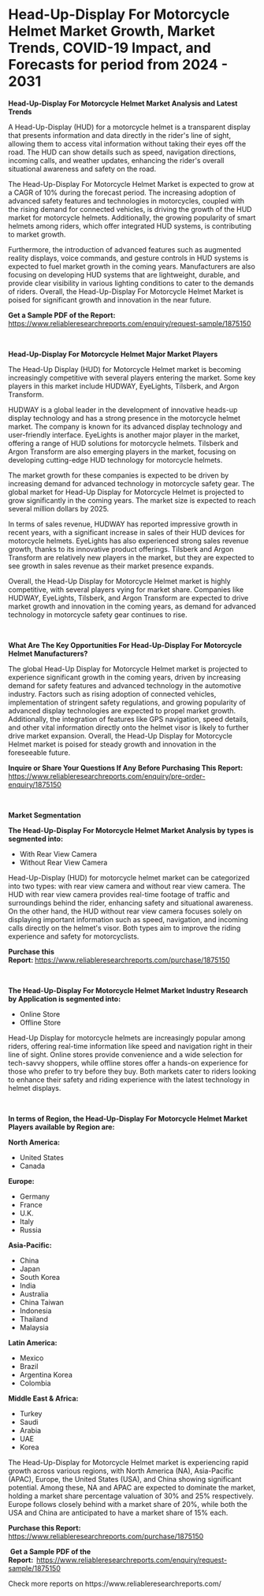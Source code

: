 <p><h1>Head-Up-Display For Motorcycle Helmet Market Growth, Market Trends, COVID-19 Impact, and Forecasts for period from 2024 - 2031</h1></p><p><strong>Head-Up-Display For Motorcycle Helmet Market Analysis and Latest Trends</strong></p>
<p><p>A Head-Up-Display (HUD) for a motorcycle helmet is a transparent display that presents information and data directly in the rider's line of sight, allowing them to access vital information without taking their eyes off the road. The HUD can show details such as speed, navigation directions, incoming calls, and weather updates, enhancing the rider's overall situational awareness and safety on the road.</p><p>The Head-Up-Display For Motorcycle Helmet Market is expected to grow at a CAGR of 10% during the forecast period. The increasing adoption of advanced safety features and technologies in motorcycles, coupled with the rising demand for connected vehicles, is driving the growth of the HUD market for motorcycle helmets. Additionally, the growing popularity of smart helmets among riders, which offer integrated HUD systems, is contributing to market growth.</p><p>Furthermore, the introduction of advanced features such as augmented reality displays, voice commands, and gesture controls in HUD systems is expected to fuel market growth in the coming years. Manufacturers are also focusing on developing HUD systems that are lightweight, durable, and provide clear visibility in various lighting conditions to cater to the demands of riders. Overall, the Head-Up-Display For Motorcycle Helmet Market is poised for significant growth and innovation in the near future.</p></p>
<p><strong>Get a Sample PDF of the Report:&nbsp;</strong> <a href="https://www.reliableresearchreports.com/enquiry/request-sample/1875150">https://www.reliableresearchreports.com/enquiry/request-sample/1875150</a></p>
<p>&nbsp;</p>
<p><strong>Head-Up-Display For Motorcycle Helmet Major Market Players</strong></p>
<p><p>The Head-Up Display (HUD) for Motorcycle Helmet market is becoming increasingly competitive with several players entering the market. Some key players in this market include HUDWAY, EyeLights, Tilsberk, and Argon Transform.</p><p>HUDWAY is a global leader in the development of innovative heads-up display technology and has a strong presence in the motorcycle helmet market. The company is known for its advanced display technology and user-friendly interface. EyeLights is another major player in the market, offering a range of HUD solutions for motorcycle helmets. Tilsberk and Argon Transform are also emerging players in the market, focusing on developing cutting-edge HUD technology for motorcycle helmets.</p><p>The market growth for these companies is expected to be driven by increasing demand for advanced technology in motorcycle safety gear. The global market for Head-Up Display for Motorcycle Helmet is projected to grow significantly in the coming years. The market size is expected to reach several million dollars by 2025.</p><p>In terms of sales revenue, HUDWAY has reported impressive growth in recent years, with a significant increase in sales of their HUD devices for motorcycle helmets. EyeLights has also experienced strong sales revenue growth, thanks to its innovative product offerings. Tilsberk and Argon Transform are relatively new players in the market, but they are expected to see growth in sales revenue as their market presence expands.</p><p>Overall, the Head-Up Display for Motorcycle Helmet market is highly competitive, with several players vying for market share. Companies like HUDWAY, EyeLights, Tilsberk, and Argon Transform are expected to drive market growth and innovation in the coming years, as demand for advanced technology in motorcycle safety gear continues to rise.</p></p>
<p>&nbsp;</p>
<p><strong>What Are The Key Opportunities For Head-Up-Display For Motorcycle Helmet Manufacturers?</strong></p>
<p><p>The global Head-Up Display for Motorcycle Helmet market is projected to experience significant growth in the coming years, driven by increasing demand for safety features and advanced technology in the automotive industry. Factors such as rising adoption of connected vehicles, implementation of stringent safety regulations, and growing popularity of advanced display technologies are expected to propel market growth. Additionally, the integration of features like GPS navigation, speed details, and other vital information directly onto the helmet visor is likely to further drive market expansion. Overall, the Head-Up Display for Motorcycle Helmet market is poised for steady growth and innovation in the foreseeable future.</p></p>
<p><strong>Inquire or Share Your Questions If Any Before Purchasing This Report:</strong> <a href="https://www.reliableresearchreports.com/enquiry/pre-order-enquiry/1875150">https://www.reliableresearchreports.com/enquiry/pre-order-enquiry/1875150</a></p>
<p>&nbsp;</p>
<p><strong>Market Segmentation</strong></p>
<p><strong>The Head-Up-Display For Motorcycle Helmet Market Analysis by types is segmented into:</strong></p>
<p><ul><li>With Rear View Camera</li><li>Without Rear View Camera</li></ul></p>
<p><p>Head-Up-Display (HUD) for motorcycle helmet market can be categorized into two types: with rear view camera and without rear view camera. The HUD with rear view camera provides real-time footage of traffic and surroundings behind the rider, enhancing safety and situational awareness. On the other hand, the HUD without rear view camera focuses solely on displaying important information such as speed, navigation, and incoming calls directly on the helmet's visor. Both types aim to improve the riding experience and safety for motorcyclists.</p></p>
<p><strong>Purchase this Report:&nbsp;</strong><a href="https://www.reliableresearchreports.com/purchase/1875150">https://www.reliableresearchreports.com/purchase/1875150</a></p>
<p>&nbsp;</p>
<p><strong>The Head-Up-Display For Motorcycle Helmet Market Industry Research by Application is segmented into:</strong></p>
<p><ul><li>Online Store</li><li>Offline Store</li></ul></p>
<p><p>Head-Up Display for motorcycle helmets are increasingly popular among riders, offering real-time information like speed and navigation right in their line of sight. Online stores provide convenience and a wide selection for tech-savvy shoppers, while offline stores offer a hands-on experience for those who prefer to try before they buy. Both markets cater to riders looking to enhance their safety and riding experience with the latest technology in helmet displays.</p></p>
<p>&nbsp;</p>
<p><strong>In terms of Region, the Head-Up-Display For Motorcycle Helmet Market Players available by Region are:</strong></p>
<p>
    <p> <strong> North America: </strong>
        <ul>
            <li>United States</li>
            <li>Canada</li>
        </ul>
        </p> 
    <p> <strong> Europe: </strong>
        <ul>
            <li>Germany</li>
            <li>France</li>
            <li>U.K.</li>
            <li>Italy</li>
            <li>Russia</li>
        </ul>
        </p> 
    <p> <strong> Asia-Pacific: </strong>
        <ul>
            <li>China</li>
            <li>Japan</li>
            <li>South Korea</li>
            <li>India</li>
            <li>Australia</li>
            <li>China Taiwan</li>
            <li>Indonesia</li>
            <li>Thailand</li>
            <li>Malaysia</li>
        </ul>
        </p> 
    <p> <strong> Latin America: </strong>
        <ul>
            <li>Mexico</li>
            <li>Brazil</li>
            <li>Argentina Korea</li>
            <li>Colombia</li>
        </ul>
        </p> 
    <p> <strong> Middle East & Africa: </strong>
        <ul>
            <li>Turkey</li>
            <li>Saudi</li>
            <li>Arabia</li>
            <li>UAE</li>
            <li>Korea</li>
        </ul>
    </p>
    </p>
<p><p>The Head-Up-Display for Motorcycle Helmet market is experiencing rapid growth across various regions, with North America (NA), Asia-Pacific (APAC), Europe, the United States (USA), and China showing significant potential. Among these, NA and APAC are expected to dominate the market, holding a market share percentage valuation of 30% and 25% respectively. Europe follows closely behind with a market share of 20%, while both the USA and China are anticipated to have a market share of 15% each.</p></p>
<p><strong>Purchase this Report: </strong><a href="https://www.reliableresearchreports.com/purchase/1875150">https://www.reliableresearchreports.com/purchase/1875150</a></p>
<p>&nbsp;<strong>Get a Sample PDF of the Report:&nbsp;&nbsp;</strong><a href="https://www.reliableresearchreports.com/enquiry/request-sample/1875150">https://www.reliableresearchreports.com/enquiry/request-sample/1875150</a></p>
<p><strong></strong></p>
<p>Check more reports on https://www.reliableresearchreports.com/</p>